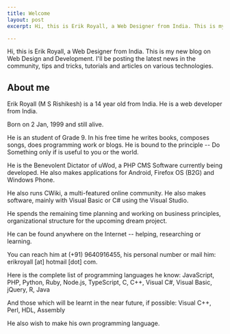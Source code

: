 ```yaml
---
title: Welcome
layout: post
excerpt: Hi, this is Erik Royall, a Web Designer from India. This is my new blog on Web Design and Development. I'll be posting the latest news in the community, tips and tricks, tutorials and articles on various technologies.

---
```



Hi, this is Erik Royall, a Web Designer from India. This is my new blog on Web Design and Development. I'll be posting the latest news in the community, tips and tricks, tutorials and articles on various technologies.

## About me

Erik Royall (M S Rishikesh) is a 14 year old from India. He is a web developer from India.

Born on 2 Jan, 1999 and still alive.

He is an student of Grade 9. In his free time he writes books, composes songs, does programming work or blogs. He is bound to the principle -- Do Something only if is useful to you or the world.

He is the Benevolent Dictator of uWod, a PHP CMS Software currently being developed. He also makes applications for Android, Firefox OS (B2G) and Windows Phone.

He also runs CWiki, a multi-featured online community. He also makes software, mainly with Visual Basic or C# using the Visual Studio.

He spends the remaining time planning and working on business principles, organizational structure for the upcoming dream project.

He can be found anywhere on the Internet -- helping, researching or learning.

You can reach him at (+91) 9640916455, his personal number or mail him: erikroyall [at] hotmail [dot] com.

Here is the complete list of programming languages he know: JavaScript, PHP, Python, Ruby, Node.js, TypeScript, C, C++, Visual C#, Visual Basic, jQuery, R, Java

And those which will be learnt in the near future, if possible: Visual C++, Perl, HDL, Assembly

He also wish to make his own programming language.